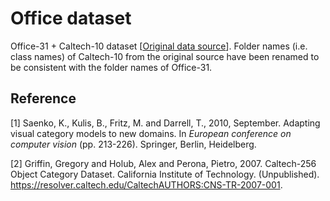 # Office dataset

Office-31 + Caltech-10 dataset [[Original data source](http://www.stat.ucla.edu/~jxie/iFRAME/code/imageClassification.rar)]. Folder names (i.e. class names) of Caltech-10 from the original source have been renamed to be consistent with the folder names of Office-31.

## Reference

[1] Saenko, K., Kulis, B., Fritz, M. and Darrell, T., 2010, September. Adapting visual category models to new domains. In *European conference on computer vision* (pp. 213-226). Springer, Berlin, Heidelberg.

[2] Griffin, Gregory and Holub, Alex and Perona, Pietro, 2007. Caltech-256 Object Category Dataset. California Institute of Technology. (Unpublished). https://resolver.caltech.edu/CaltechAUTHORS:CNS-TR-2007-001.
